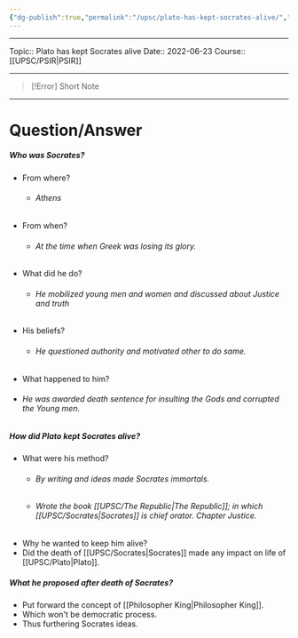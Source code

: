 ```yaml
---
{"dg-publish":true,"permalink":"/upsc/plato-has-kept-socrates-alive/","dgHomeLink":true,"dgPassFrontmatter":false}
---
```


----
Topic:: Plato has kept Socrates alive
Date:: 2022-06-23
Course:: [[UPSC/PSIR|PSIR]] 

----

>[!Error] Short Note

---
# Question/Answer
##### Who was Socrates? 
- From where? 
	- ###### Athens
- From when? 
	- ###### At the time when Greek was losing its glory.
- What did he do? 
	- ###### He mobilized young men and women and discussed about Justice and truth
- His beliefs? 
	- ###### He questioned authority and motivated other to do same.
- What happened to him? 
- ###### He was awarded death sentence for insulting the Gods and corrupted the Young men. 

##### How did Plato kept Socrates alive? 
- What were his method? 
	- ###### By writing and ideas made Socrates immortals.
	- ###### Wrote the book [[UPSC/The Republic|The Republic]]; in which [[UPSC/Socrates|Socrates]] is chief orator.  Chapter Justice. 
- Why he wanted to keep him alive? 
-  Did the death of [[UPSC/Socrates|Socrates]] made any impact on life of [[UPSC/Plato|Plato]]. 

##### What he proposed after death of Socrates?
- Put forward the concept of [[Philosopher King|Philosopher King]]. 
- Which won't be democratic process. 
- Thus furthering Socrates ideas. 



